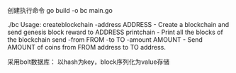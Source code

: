 创建执行命令
go build -o bc main.go

./bc
Usage:
  createblockchain -address ADDRESS - Create a blockchain and send genesis block reward to ADDRESS
  printchain - Print all the blocks of the blockchain
  send -from FROM -to TO -amount AMOUNT - Send AMOUNT of coins from FROM address to TO address.

采用bolt数据库： 以hash为key，block序列化为value存储



